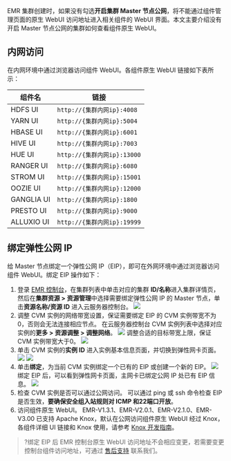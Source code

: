 EMR 集群创建时，如果没有勾选**开启集群 Master 节点公网**，将不能通过组件管理页面的原生 WebUI 访问地址进入相关组件的 WebUI 界面。本文主要介绍没有开启 Master 节点公网的集群如何查看组件原生 WebUI。

## 内网访问
在内网环境中通过浏览器访问组件 WebUI。各组件原生 WebUI 链接如下表所示：

| 组件名     | 链接                      |
| ---------- | ------------------------- |
| HDFS UI    | `http://{集群内网ip}:4008`  |
| YARN UI    | `http://{集群内网ip}:5004`  |
| HBASE UI   | `http://{集群内网ip}:6001`  |
| HIVE UI    | `http://{集群内网ip}:7003`  |
| HUE UI     | `http://{集群内网ip}:13000` |
| RANGER UI  | `http://{集群内网ip}:6080`  |
| STROM UI   | `http://{集群内网ip}:15001` |
| OOZIE UI   | `http://{集群内网ip}:12000` |
| GANGLIA UI | `http://{集群内网ip}:1800`  |
| PRESTO UI  | `http://{集群内网ip}:9000`  |
| ALLUXIO UI | `http://{集群内网ip}:19999` |


## 绑定弹性公网 IP
给 Master 节点绑定一个弹性公网 IP（EIP），即可在外网环境中通过浏览器访问组件 WebUI。绑定 EIP 操作如下：
1. 登录 [EMR 控制台](https://console.cloud.tencent.com/emr)，在集群列表中单击对应的集群 **ID/名称**进入集群详情页，然后在**集群资源 > 资源管理**中选择需要绑定弹性公网 IP 的 Master 节点，单击**资源名称/资源 ID** 进入云服务器控制台。
![](https://main.qcloudimg.com/raw/25a29a278ac544b437af54c40feac6aa.png)
2. 调整 CVM 实例的网络带宽设置，保证需要绑定 EIP 的 CVM 实例带宽不为0，否则会无法连接相应节点。
在云服务器控制台 CVM 实例列表中选择对应实例的**更多 > 资源调整 > 调整网络**。
![](https://main.qcloudimg.com/raw/d48157c5f3470efb9d5a987de7d43210.png)
调整合适的目标带宽上限，保证 CVM 实例带宽大于0。
![](https://main.qcloudimg.com/raw/b1faea1c23b292c0ddcbf9ddfa5dff79.png)
3. 单击 CVM 实例的**实例 ID** 进入实例基本信息页面，并切换到弹性网卡页面。
![](https://main.qcloudimg.com/raw/73c82695d894aaac6ad6290d5a75cc54.png)
![](https://main.qcloudimg.com/raw/5c4c02a725a7fbd925da25431c0e4a9b.png)
4. 单击**绑定**，为当前 CVM 实例绑定一个已有的 EIP 或创建一个新的 EIP。 
![](https://main.qcloudimg.com/raw/8246545addd5bf3f642a0fcf726fddcc.png)
绑定 EIP 后，可以看到弹性网卡页面，主网卡已绑定公网 IP 处已有 EIP 信息。
![](https://main.qcloudimg.com/raw/bcf1098c0daf5c0e05b6bc717fe82862.png)
5. 检查 CVM 实例是否可以通过公网访问。
可以通过 ping 或 ssh 命令检查 EIP 是否生效，**要确保安全组入站规则对 ICMP 和22端口开放**。
6. 访问组件原生 WebUI。
EMR-V1.3.1、EMR-V2.0.1、EMR-V2.1.0、EMR-V3.00 已支持 Apache Knox，默认在公网访问组件原生 WebUI 经过 Knox，各组件详细 UI 链接和 Knox 使用，请参考 [Knox 开发指南](https://cloud.tencent.com/document/product/589/35278)。

>?绑定 EIP 后 EMR 控制台原生 WebUI 访问地址不会相应变更，若需要变更控制台组件访问地址，可通过 [售后支持](https://cloud.tencent.com/online-service?from=connect-us) 联系我们。
